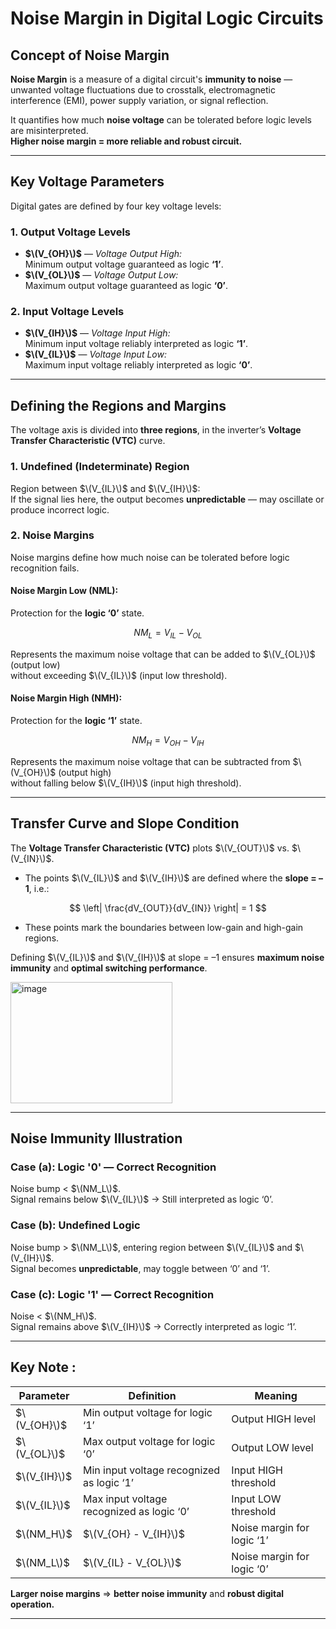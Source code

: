 
# Noise Margin in Digital Logic Circuits

##  Concept of Noise Margin

**Noise Margin** is a measure of a digital circuit's **immunity to noise** — unwanted voltage fluctuations due to crosstalk, electromagnetic interference (EMI), power supply variation, or signal reflection.

It quantifies how much **noise voltage** can be tolerated before logic levels are misinterpreted.   
**Higher noise margin = more reliable and robust circuit.**

---

## Key Voltage Parameters

Digital gates are defined by four key voltage levels:

### **1. Output Voltage Levels**
- **$\(V_{OH}\)$** — *Voltage Output High:*  
  Minimum output voltage guaranteed as logic **‘1’**.  
- **$\(V_{OL}\)$** — *Voltage Output Low:*  
  Maximum output voltage guaranteed as logic **‘0’**.  

### **2. Input Voltage Levels**
- **$\(V_{IH}\)$** — *Voltage Input High:*  
  Minimum input voltage reliably interpreted as logic **‘1’**.  
- **$\(V_{IL}\)$** — *Voltage Input Low:*  
  Maximum input voltage reliably interpreted as logic **‘0’**.  

---

##  Defining the Regions and Margins

The voltage axis is divided into **three regions**,  in the inverter’s **Voltage Transfer Characteristic (VTC)** curve.

### **1. Undefined (Indeterminate) Region**
Region between $\(V_{IL}\)$ and $\(V_{IH}\)$:  
If the signal lies here, the output becomes **unpredictable** — may oscillate or produce incorrect logic.


### **2. Noise Margins**

Noise margins define how much noise can be tolerated before logic recognition fails.

#### **Noise Margin Low (NML):**
Protection for the **logic ‘0’** state.

$$
NM_L = V_{IL} - V_{OL}
$$

Represents the maximum noise voltage that can be added to $\(V_{OL}\)$ (output low)  
without exceeding $\(V_{IL}\)$ (input low threshold).


#### **Noise Margin High (NMH):**
Protection for the **logic ‘1’** state.

$$
NM_H = V_{OH} - V_{IH}
$$

Represents the maximum noise voltage that can be subtracted from $\(V_{OH}\)$ (output high)  
without falling below $\(V_{IH}\)$ (input high threshold).

---

##  Transfer Curve and Slope Condition

The **Voltage Transfer Characteristic (VTC)** plots $\(V_{OUT}\)$ vs. $\(V_{IN}\)$.

- The points $\(V_{IL}\)$ and $\(V_{IH}\)$ are defined where the **slope = –1**, i.e.:
  
$$
\left| \frac{dV_{OUT}}{dV_{IN}} \right| = 1
$$

- These points mark the boundaries between low-gain and high-gain regions.

Defining $\(V_{IL}\)$ and $\(V_{IH}\)$ at slope = –1 ensures **maximum noise immunity** and **optimal switching performance**.

<img width="259" height="194" alt="image" src="https://github.com/user-attachments/assets/66d737b4-d24f-4bde-96d7-251b417cf755" />


---

##  Noise Immunity Illustration

### **Case (a): Logic '0' — Correct Recognition**
Noise bump < $\(NM_L\)$.  
Signal remains below $\(V_{IL}\)$ → Still interpreted as logic ‘0’.

### **Case (b): Undefined Logic**
Noise bump > $\(NM_L\)$, entering region between $\(V_{IL}\)$ and $\(V_{IH}\)$.  
Signal becomes **unpredictable**, may toggle between ‘0’ and ‘1’.

### **Case (c): Logic '1' — Correct Recognition**
Noise < $\(NM_H\)$.  
Signal remains above $\(V_{IH}\)$ → Correctly interpreted as logic ‘1’.

---

##  Key Note : 

| Parameter | Definition | Meaning |
|------------|-------------|----------|
| $\(V_{OH}\)$ | Min output voltage for logic ‘1’ | Output HIGH level |
| $\(V_{OL}\)$ | Max output voltage for logic ‘0’ | Output LOW level |
| $\(V_{IH}\)$ | Min input voltage recognized as logic ‘1’ | Input HIGH threshold |
| $\(V_{IL}\)$ | Max input voltage recognized as logic ‘0’ | Input LOW threshold |
| $\(NM_H\)$ | $\(V_{OH} - V_{IH}\)$ | Noise margin for logic ‘1’ |
| $\(NM_L\)$ | $\(V_{IL} - V_{OL}\)$ | Noise margin for logic ‘0’ |

**Larger noise margins** ⇒ **better noise immunity** and **robust digital operation.**

---

